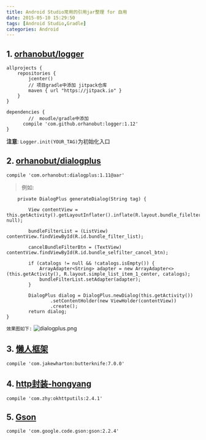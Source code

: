 ```yaml
---
title: Android Studio常用的引用jar整理 for 自用
date: 2015-05-10 15:29:50
tags: [Android Studio,Gradle]
categories: Android
---
```


## 1. [orhanobut/logger](https://github.com/orhanobut/logger)

```
allprojects {
    repositories {
        jcenter()
        // 项目gradle中添加 jitpack仓库
        maven { url "https://jitpack.io" }
    }
}

dependencies {
        //  moudle/gradle中添加
  	  compile 'com.github.orhanobut:logger:1.12'
}
```
<!-- more -->
**注意**: `Logger.init(YOUR_TAG)`为初始化入口

## 2. [orhanobut/dialogplus](https://github.com/orhanobut/dialogplus)

```
compile 'com.orhanobut:dialogplus:1.11@aar'
```
> 例如:

```
	private DialogPlus generateDialog(String tag) {

        View contentView = this.getActivity().getLayoutInflater().inflate(R.layout.bundle_filelter_pop, null);

        bundleFilterList = (ListView) contentView.findViewById(R.id.bundle_filter_list);

        cancelBundleFilterBtn = (TextView) contentView.findViewById(R.id.bundle_selfilter_cancel_btn);

        if (catalogs != null && !catalogs.isEmpty()) {
            ArrayAdapter<String> adapter = new ArrayAdapter<>(this.getActivity(), R.layout.simple_list_item_1_center, catalogs);
            bundleFilterList.setAdapter(adapter);
        }

        DialogPlus dialog = DialogPlus.newDialog(this.getActivity())
                .setContentHolder(new ViewHolder(contentView))
                .create();
        return dialog;
}
```
`效果图如下:`
![dialogplus.png](http://ww3.sinaimg.cn/mw690/c05ae6b6gw1f41medvgiuj20ah0iawfb.jpg)

## 3. [懒人框架 ](https://github.com/JakeWharton/butterknife)

```
compile 'com.jakewharton:butterknife:7.0.0'
```

## 4. [http封装-hongyang](https://github.com/hongyangAndroid/okhttp-utils)

```
compile 'com.zhy:okhttputils:2.4.1'
```

## 5. [Gson](https://github.com/google/gson)

```
compile 'com.google.code.gson:gson:2.2.4'
```

